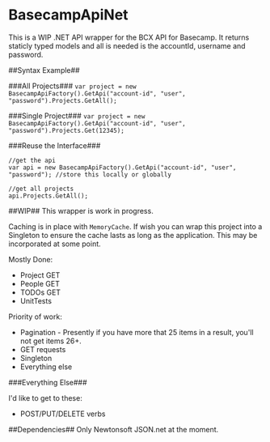 # BasecampApiNet

This is a WIP .NET API wrapper for the BCX API for Basecamp. It returns staticly typed models and all is needed is the accountId, username and password.

##Syntax Example##

###All Projects###
`var project = new BasecampApiFactory().GetApi("account-id", "user", "password").Projects.GetAll();`

###Single Project###
`var project = new BasecampApiFactory().GetApi("account-id", "user", "password").Projects.Get(12345);`

###Reuse the Interface###

```
//get the api
var api = new BasecampApiFactory().GetApi("account-id", "user", "password"); //store this locally or globally

//get all projects
api.Projects.GetAll();
```

##WIP##
This wrapper is work in progress. 

Caching is in place with `MemoryCache`. If wish you can wrap this project into a Singleton to ensure the cache lasts as long as the application. This may be incorporated at some point.

Mostly Done:
* Project GET
* People GET
* TODOs GET
* UnitTests

Priority of work:

* Pagination - Presently if you have more that 25 items in a result, you'll not get items 26+.
* GET requests
* Singleton
* Everything else

###Everything Else###

I'd like to get to these:
* POST/PUT/DELETE verbs

##Dependencies##
Only Newtonsoft JSON.net at the moment.
